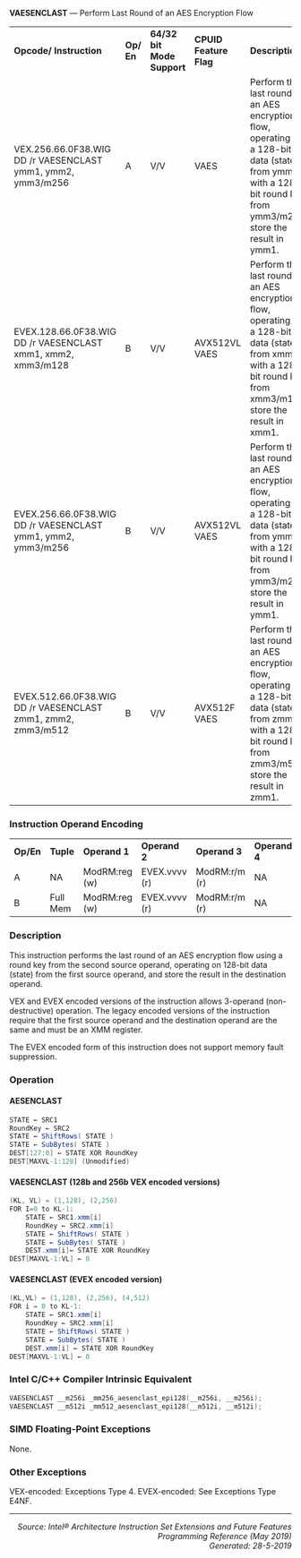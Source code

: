 <b>VAESENCLAST</b> —  Perform Last Round of an AES Encryption Flow
<table>
	<tr>
		<td><b>Opcode/ Instruction</b></td>
		<td><b>Op/ En</b></td>
		<td><b>64/32 bit Mode Support</b></td>
		<td><b>CPUID Feature Flag</b></td>
		<td><b>Description</b></td>
	</tr>
	<tr>
		<td>VEX.256.66.0F38.WIG DD /r VAESENCLAST ymm1, ymm2, ymm3/m256</td>
		<td>A</td>
		<td>V/V</td>
		<td>VAES</td>
		<td>Perform the last round of an AES encryption flow, operating on a 128-bit data (state) from ymm2 with a 128 bit round key from ymm3/m256; store the result in ymm1.</td>
	</tr>
	<tr>
		<td>EVEX.128.66.0F38.WIG DD /r VAESENCLAST xmm1, xmm2, xmm3/m128</td>
		<td>B</td>
		<td>V/V</td>
		<td>AVX512VL VAES</td>
		<td>Perform the last round of an AES encryption flow, operating on a 128-bit data (state) from xmm2 with a 128 bit round key from xmm3/m128; store the result in xmm1.</td>
	</tr>
	<tr>
		<td>EVEX.256.66.0F38.WIG DD /r VAESENCLAST ymm1, ymm2, ymm3/m256</td>
		<td>B</td>
		<td>V/V</td>
		<td>AVX512VL VAES</td>
		<td>Perform the last round of an AES encryption flow, operating on a 128-bit data (state) from ymm2 with a 128 bit round key from ymm3/m256; store the result in ymm1.</td>
	</tr>
	<tr>
		<td>EVEX.512.66.0F38.WIG DD /r VAESENCLAST zmm1, zmm2, zmm3/m512</td>
		<td>B</td>
		<td>V/V</td>
		<td>AVX512F VAES</td>
		<td>Perform the last round of an AES encryption flow, operating on a 128-bit data (state) from zmm2 with a 128 bit round key from zmm3/m512; store the result in zmm1.</td>
	</tr>
</table>


### Instruction Operand Encoding
<table>
	<tr>
		<td><b>Op/En</b></td>
		<td><b>Tuple</b></td>
		<td><b>Operand 1</b></td>
		<td><b>Operand 2</b></td>
		<td><b>Operand 3</b></td>
		<td><b>Operand 4</b></td>
	</tr>
	<tr>
		<td>A</td>
		<td>NA</td>
		<td>ModRM:reg (w)</td>
		<td>EVEX.vvvv (r)</td>
		<td>ModRM:r/m (r)</td>
		<td>NA</td>
	</tr>
	<tr>
		<td>B</td>
		<td>Full Mem</td>
		<td>ModRM:reg (w)</td>
		<td>EVEX.vvvv (r)</td>
		<td>ModRM:r/m (r)</td>
		<td>NA</td>
	</tr>
</table>


### Description
This instruction performs the last round of an AES encryption flow using a round key from the second source
operand, operating on 128-bit data (state) from the first source operand, and store the result in the destination
operand.

VEX and EVEX encoded versions of the instruction allows 3-operand (non-destructive) operation. The legacy
encoded versions of the instruction require that the first source operand and the destination operand are the same
and must be an XMM register.

The EVEX encoded form of this instruction does not support memory fault suppression.

### Operation


#### AESENCLAST
```java
STATE ← SRC1
RoundKey ← SRC2
STATE ← ShiftRows( STATE )
STATE ← SubBytes( STATE )
DEST[127:0] ← STATE XOR RoundKey
DEST[MAXVL-1:128] (Unmodified)
```
#### VAESENCLAST (128b and 256b VEX encoded versions)
```java
(KL, VL) = (1,128), (2,256)
FOR I=0 to KL-1:
    STATE ← SRC1.xmm[i]
    RoundKey ← SRC2.xmm[i]
    STATE ← ShiftRows( STATE )
    STATE ← SubBytes( STATE )
    DEST.xmm[i]← STATE XOR RoundKey
DEST[MAXVL-1:VL] ← 0
```
#### VAESENCLAST (EVEX encoded version)
```java
(KL,VL) = (1,128), (2,256), (4,512)
FOR i = 0 to KL-1:
    STATE ← SRC1.xmm[i]
    RoundKey ← SRC2.xmm[i]
    STATE ← ShiftRows( STATE )
    STATE ← SubBytes( STATE )
    DEST.xmm[i] ← STATE XOR RoundKey
DEST[MAXVL-1:VL] ← 0
```
### Intel C/C++ Compiler Intrinsic Equivalent
```c
VAESENCLAST __m256i _mm256_aesenclast_epi128(__m256i, __m256i);
VAESENCLAST __m512i _mm512_aesenclast_epi128(__m512i, __m512i);
```
### SIMD Floating-Point Exceptions
None.

### Other Exceptions

VEX-encoded: Exceptions Type 4.
EVEX-encoded: See Exceptions Type E4NF.


 --- 
<p align="right"><i>Source: Intel® Architecture Instruction Set Extensions and Future Features Programming Reference (May 2019)<br>Generated: 28-5-2019</i></p>